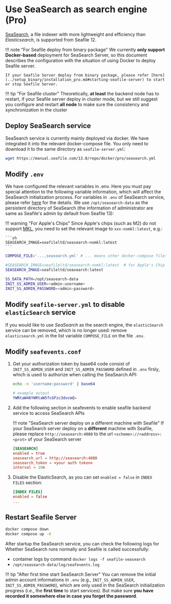 # Use SeaSearch as search engine (Pro)

[SeaSearch](https://seasearch-manual.seafile.com/), a file indexer with more lightweight and efficiency than *Elasticsearch*, is supported from Seafile 12.

!!! note "For Seafile deploy from binary package"
    We currently **only support Docker-based** deployment for SeaSearch Server, so this document describes the configuration with the situation of using Docker to deploy Seafile server. 
    
    If your Seafile Server deploy from binary package, please refer [here](../setup_binary/installation_pro.md#starting-seafile-server) to start or stop Seafile Server.

!!! tip "For Seafile cluster"
    Theoretically, **at least** the backend node has to restart, if your Seafile server deploy in cluster mode, but we still suggest you configure and restart **all node** to make sure the consistency and synchronization in the cluster

## Deploy SeaSearch service

SeaSearch service is currently mainly deployed via docker. We have integrated it into the relevant docker-compose file. You only need to download it to the same directory as `seafile-server.yml`:

```sh
wget https://manual.seafile.com/13.0/repo/docker/pro/seasearch.yml
```

## Modify `.env`

We have configured the relevant variables in .env. Here you must pay special attention to the following variable information, which will affect the SeaSearch initialization process. For variables in `.env` of SeaSearch service, please refer [here](https://seasearch-manual.seafile.com/config/) for the details. We use `/opt/seasearch-data` as the persistent directory of SeaSearch (the information of administrator are same as Seafile's admin by default from Seafile 13):

!!! warning "For Apple's Chips"
    Since Apple's chips (such as M2) do not support [MKL](https://www.intel.com/content/www/us/en/developer/tools/oneapi/onemkl.html), you need to set the relevant image to `xxx-nomkl:latest`, e.g.:

    ```sh
    SEASEARCH_IMAGE=seafileltd/seasearch-nomkl:latest
    ```

```sh
COMPOSE_FILE='...,seasearch.yml' # ... means other docker-compose files

#SEASEARCH_IMAGE=seafileltd/seasearch-nomkl:latest  # for Apple's Chip
SEASEARCH_IMAGE=seafileltd/seasearch:latest

SS_DATA_PATH=/opt/seasearch-data
INIT_SS_ADMIN_USER=<admin-username>  
INIT_SS_ADMIN_PASSWORD=<admin-password>
```

## Modify `seafile-server.yml` to disable `elasticSearch` service

If you would like to use *SeaSearch* as the search engine, the `elasticSearch` service can be removed, which is no longer used: remove `elasticsearch.yml` in the list variable `COMPOSE_FILE` on the file `.env`.

## Modify `seafevents.conf`

1. Get your authorization token by base64 code consist of `INIT_SS_ADMIN_USER` and `INIT_SS_ADMIN_PASSWORD` defined in `.env` firsly, which is used to authorize when calling the SeaSearch API:

    ```sh
    echo -n 'username:password' | base64

    # example output
    YWRtaW46YWRtaW5fcGFzc3dvcmQ=
    ```

2. Add the following section in seafevents to enable seafile backend service to access SeaSearch APIs

    !!! note "SeaSearch server deploy on a different machine with Seafile"
        If your SeaSearch server deploy on a **different** machine with Seafile, please replace `http://seasearch:4080` to the url `<scheme>://<address>:<prot>` of your SeaSearch server 

    ```conf
    [SEASEARCH]
    enabled = true
    seasearch_url = http://seasearch:4080
    seasearch_token = <your auth token>
    interval = 10m
    ```

3. Disable the ElasticSearch, as you can set `enabled = false` in `INDEX FILES` section:

    ```conf
    [INDEX FILES]
    enabled = false
    ...
    ```

## Restart Seafile Server

```sh
docker compose down
docker compose up -d
```

After startup the SeaSearch service, you can check the following logs for Whether SeaSearch runs normally and Seafile is called successfully:

- container logs by command `docker logs -f seafile-seasearch`
- `/opt/seasearch-data/log/seafevents.log`


!!! tip "After first time start SeaSearch Server"
    You can remove the initial admin account informations in `.env` (e.g., `INIT_SS_ADMIN_USER`, `INIT_SS_ADMIN_PASSWORD`), which are only used in the SeaSearch initialization progress (i.e., the **first time** to start services). But make sure **you have recorded it somewhere else in case you forget the password**.

